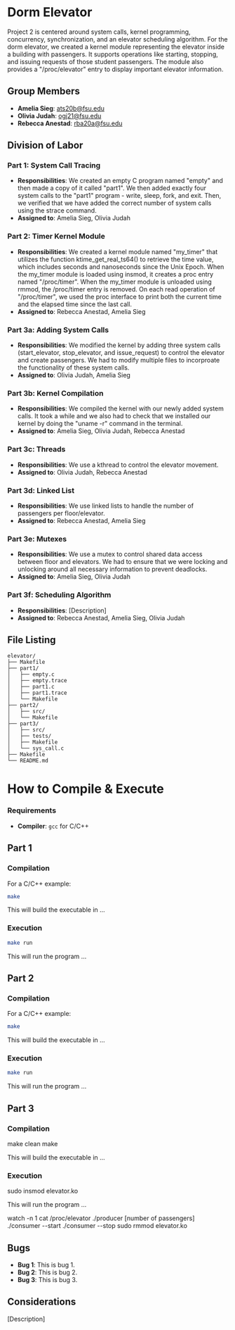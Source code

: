 # Dorm Elevator

Project 2 is centered around system calls, kernel programming, concurrency, synchronization, and an elevator scheduling algorithm. For the dorm elevator, we created a kernel module representing the elevator inside a building with passengers. It supports operations like starting, stopping, and issuing requests of those student passengers. The module also provides a "/proc/elevator" entry to display important elevator information.

## Group Members
- **Amelia Sieg**: ats20b@fsu.edu
- **Olivia Judah**: ogj21@fsu.edu
- **Rebecca Anestad**: rba20a@fsu.edu

## Division of Labor

### Part 1: System Call Tracing
- **Responsibilities**: We created an empty C program named "empty" and then made a copy of it called "part1". We then added exactly four system calls to the "part1" program - write, sleep, fork, and exit. Then, we verified that we have added the correct number of system calls using the strace command.
- **Assigned to**: Amelia Sieg, Olivia Judah

### Part 2: Timer Kernel Module
- **Responsibilities**: We created a kernel module named "my_timer" that utilizes the function ktime_get_real_ts64() to retrieve the time value, which includes seconds and nanoseconds since the Unix Epoch. When the my_timer module is loaded using insmod, it creates a proc entry named "/proc/timer". When the my_timer module is unloaded using rmmod, the /proc/timer entry is removed. On each read operation of "/proc/timer", we used the proc interface to print both the current time and the elapsed time since the last call.
- **Assigned to**: Rebecca Anestad, Amelia Sieg

### Part 3a: Adding System Calls
- **Responsibilities**: We modified the kernel by adding three system calls (start_elevator, stop_elevator, and issue_request) to control the elevator and create passengers. We had to modify multiple files to incorproate the functionality of these system calls.
- **Assigned to**: Olivia Judah, Amelia Sieg

### Part 3b: Kernel Compilation
- **Responsibilities**: We compiled the kernel with our newly added system calls. It took a while and we also had to check that we installed our kernel by doing the "uname -r" command in the terminal.
- **Assigned to**: Amelia Sieg, Olivia Judah, Rebecca Anestad

### Part 3c: Threads
- **Responsibilities**: We use a kthread to control the elevator movement.
- **Assigned to**: Olivia Judah, Rebecca Anestad

### Part 3d: Linked List
- **Responsibilities**: We use linked lists to handle the number of passengers per floor/elevator.
- **Assigned to**: Rebecca Anestad, Amelia Sieg

### Part 3e: Mutexes
- **Responsibilities**: We use a mutex to control shared data access between floor and elevators. We had to ensure that we were locking and unlocking around all necessary information to prevent deadlocks.
- **Assigned to**: Amelia Sieg, Olivia Judah

### Part 3f: Scheduling Algorithm
- **Responsibilities**: [Description]
- **Assigned to**: Rebecca Anestad, Amelia Sieg, Olivia Judah

## File Listing
```
elevator/
├── Makefile
├── part1/
│   ├── empty.c
│   ├── empty.trace
│   ├── part1.c
│   ├── part1.trace
│   └── Makefile
├── part2/
│   ├── src/
│   └── Makefile
├── part3/
│   ├── src/
│   ├── tests/
│   ├── Makefile
│   └── sys_call.c
├── Makefile
└── README.md

```
# How to Compile & Execute

### Requirements
- **Compiler**: `gcc` for C/C++

## Part 1

### Compilation
For a C/C++ example:
```bash
make
```
This will build the executable in ...
### Execution
```bash
make run
```
This will run the program ...

## Part 2

### Compilation
For a C/C++ example:
```bash
make
```
This will build the executable in ...
### Execution
```bash
make run
```
This will run the program ...


## Part 3

### Compilation
make clean
make

This will build the executable in ...

### Execution
sudo insmod elevator.ko

This will run the program ...

watch -n 1 cat /proc/elevator
./producer [number of passengers]
./consumer --start
./consumer --stop
sudo rmmod elevator.ko

## Bugs
- **Bug 1**: This is bug 1.
- **Bug 2**: This is bug 2.
- **Bug 3**: This is bug 3.

## Considerations
[Description]
